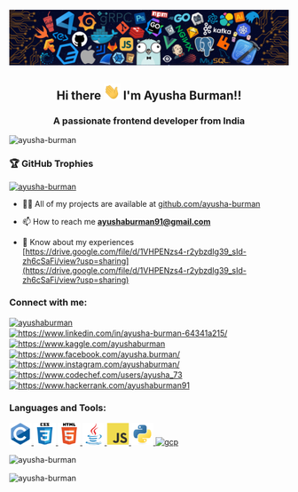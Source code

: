 ![Header](https://github.com/Ayusha-Burman/Ayusha-Burman/blob/main/header_.png)
<h2  align="center">Hi there <img src="https://github.com/Ayusha-Burman/Ayusha-Burman/blob/main/Hi.gif" width="30"> I'm Ayusha Burman!!</h2>
<h3 align="center">A passionate frontend developer from India</h3>


<p align="left"> <img src="https://komarev.com/ghpvc/?username=ayusha-burman&label=Profile%20views&color=0e75b6&style=flat" alt="ayusha-burman" /> </p>
<h3>🏆 GitHub Trophies</h3>
<p align="left"> <a href="https://github.com/ryo-ma/github-profile-trophy"><img src="https://github-profile-trophy.vercel.app/?username=ayusha-burman&theme=juicyfresh" alt="ayusha-burman" /></a> </p>

- 👨‍💻 All of my projects are available at [github.com/ayusha-burman](github.com/ayusha-burman)

- 📫 How to reach me **ayushaburman91@gmail.com**

- 📄 Know about my experiences [https://drive.google.com/file/d/1VHPENzs4-r2ybzdIg39_sId-zh6cSaFi/view?usp=sharing](https://drive.google.com/file/d/1VHPENzs4-r2ybzdIg39_sId-zh6cSaFi/view?usp=sharing)

<h3 align="left">Connect with me:</h3>
<p align="left">
<a href="https://twitter.com/ayushaburman" target="blank"><img align="center" src="https://raw.githubusercontent.com/rahuldkjain/github-profile-readme-generator/master/src/images/icons/Social/twitter.svg" alt="ayushaburman" height="30" width="40" /></a>
<a href="https://linkedin.com/in/https://www.linkedin.com/in/ayusha-burman-64341a215/" target="blank"><img align="center" src="https://raw.githubusercontent.com/rahuldkjain/github-profile-readme-generator/master/src/images/icons/Social/linked-in-alt.svg" alt="https://www.linkedin.com/in/ayusha-burman-64341a215/" height="30" width="40" /></a>
<a href="https://kaggle.com/https://www.kaggle.com/ayushaburman" target="blank"><img align="center" src="https://raw.githubusercontent.com/rahuldkjain/github-profile-readme-generator/master/src/images/icons/Social/kaggle.svg" alt="https://www.kaggle.com/ayushaburman" height="30" width="40" /></a>
<a href="https://fb.com/https://www.facebook.com/ayusha.burman/" target="blank"><img align="center" src="https://raw.githubusercontent.com/rahuldkjain/github-profile-readme-generator/master/src/images/icons/Social/facebook.svg" alt="https://www.facebook.com/ayusha.burman/" height="30" width="40" /></a>
<a href="https://instagram.com/https://www.instagram.com/ayushaburman/" target="blank"><img align="center" src="https://raw.githubusercontent.com/rahuldkjain/github-profile-readme-generator/master/src/images/icons/Social/instagram.svg" alt="https://www.instagram.com/ayushaburman/" height="30" width="40" /></a>
<a href="https://www.codechef.com/users/https://www.codechef.com/users/ayusha_73" target="blank"><img align="center" src="https://cdn.jsdelivr.net/npm/simple-icons@3.1.0/icons/codechef.svg" alt="https://www.codechef.com/users/ayusha_73" height="30" width="40" /></a>
<a href="https://www.hackerrank.com/https://www.hackerrank.com/ayushaburman91" target="blank"><img align="center" src="https://raw.githubusercontent.com/rahuldkjain/github-profile-readme-generator/master/src/images/icons/Social/hackerrank.svg" alt="https://www.hackerrank.com/ayushaburman91" height="30" width="40" /></a>
</p>

<h3 align="left">Languages and Tools:</h3>
<p align="left"> <a href="https://www.cprogramming.com/" target="_blank" rel="noreferrer"> <img src="https://raw.githubusercontent.com/devicons/devicon/master/icons/c/c-original.svg" alt="c" width="40" height="40"/> </a> <a href="https://www.w3schools.com/css/" target="_blank" rel="noreferrer"> <img src="https://raw.githubusercontent.com/devicons/devicon/master/icons/css3/css3-original-wordmark.svg" alt="css3" width="40" height="40"/> </a> <a href="https://www.w3.org/html/" target="_blank" rel="noreferrer"> <img src="https://raw.githubusercontent.com/devicons/devicon/master/icons/html5/html5-original-wordmark.svg" alt="html5" width="40" height="40"/> </a> <a href="https://www.java.com" target="_blank" rel="noreferrer"> <img src="https://raw.githubusercontent.com/devicons/devicon/master/icons/java/java-original.svg" alt="java" width="40" height="40"/> </a> <a href="https://developer.mozilla.org/en-US/docs/Web/JavaScript" target="_blank" rel="noreferrer"> <img src="https://raw.githubusercontent.com/devicons/devicon/master/icons/javascript/javascript-original.svg" alt="javascript" width="40" height="40"/> </a> <a href="https://www.python.org" target="_blank" rel="noreferrer"> <img src="https://raw.githubusercontent.com/devicons/devicon/master/icons/python/python-original.svg" alt="python" width="40" height="40"/> </a> <a href="https://cloud.google.com" target="_blank" rel="noreferrer"> <img src="https://www.vectorlogo.zone/logos/google_cloud/google_cloud-icon.svg" alt="gcp" width="40" height="40"/> </a> </p>

<p><img align="center" src="https://github-readme-stats.vercel.app/api/top-langs?username=ayusha-burman&langs_count=8&count_private=true&show_icons=true&locale=en&layout=compact" alt="ayusha-burman" /></p>


<p><img align="center" src="https://github-readme-streak-stats.herokuapp.com/?user=ayusha-burman&" alt="ayusha-burman" /></p>
